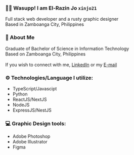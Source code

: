### 👋🏻 Wasupp! I am El-Razin Jo `xinjo21`
Full stack web developer and a rusty graphic designer <br/>
Based in Zamboanga City, Philippines

### 📑 About Me 
Graduate of Bachelor of Science in Information Technology <br/>
Based on Zamboanga City, Philippines <br/><br/>
If you wish to connect with me, [LinkedIn](https://www.linkedin.com/in/elrazinjo/) or my [E-mail](mailto:elrazinmjo@gmail.com)

### ⚙️ Technologies/Language I utilize:
- TypeScript/Javascipt
- Python
- ReactJS/NextJS
- NodeJS
- ExpressJS/NestJS

### 💻 Graphic Design tools:
- Adobe Photoshop
- Adobe Illustrator
- Figma
